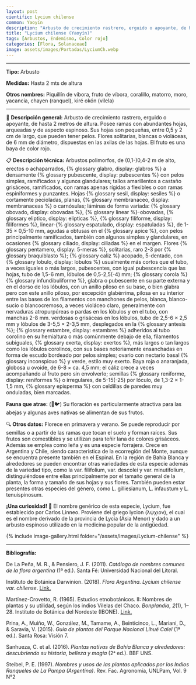 ```yaml
---
layout: post
cientific: Lycium chilense
common: Yaoyín
description: "Arbusto de crecimiento rastrero, erguido o apoyante, de hasta 2 metros de altura. Posee ramas con abundantes hojas, arqueadas y de aspecto espinoso. Sus hojas son pequeñas, entre 0,5 y 2 cm de largo, que pueden tener pelos. Flores solitarias, blancas o violáceas, de 6 mm de diámetro, dispuestas en las axilas de las hojas. El fruto es una baya de color rojo."
title: "Lycium chilense (Yaoyín)"
tags: [Arbustos, Endemismo, Color rojo]
categories: [Flora, Solanaceae]
image: assets/images/Portadas/LyciumCh.webp
---
```


***

**Tipo:** Arbusto

**Medidas:** Hasta 2 mts de altura

**Otros nombres:** Piquillín de víbora, fruto de víbora, coralillo, matorro, moro, yacancia, chayen (ranquel), kiré okón (vilela)

***

🌱 **Descripción general:** Arbusto de crecimiento rastrero, erguido o apoyante, de hasta 2 metros de altura. Posee ramas con abundantes hojas, arqueadas y de aspecto espinoso. Sus hojas son pequeñas, entre 0,5 y 2 cm de largo, que pueden tener pelos. Flores solitarias, blancas o violáceas, de 6 mm de diámetro, dispuestas en las axilas de las hojas. El fruto es una baya de color rojo.

📋 **Descripción técnica:** Arbustos polimorfos, de (0,1-)0,4-2 m de alto, erectos o achaparrados, {% glossary glabro, display: glabros %} a densamente {% glossary pubescente, display: pubescentes %} con pelos simples, ramificados y algunos glandulares; tallos amarillentos a castaño grisáceos, ramificados, con ramas apenas rígidas a flexibles o con ramas espiniformes y punzantes. Hojas {% glossary sesil, display: sesiles %} o cortamente pecioladas, planas, {% glossary membranaceo, display: membranaceas %} o carnósulas; láminas de forma variada: {% glossary obovado, display: obovadas %}, {% glossary linear %}-obovadas, {% glossary eliptico, display: elipticas %}, {% glossary filiforme, display: filiformes %}, linear-{% glossary espatulado, display: espatuladas %}, de 1-35 × 0,5-10 mm, agudas a obtusas en el {% glossary apice %}, con pelos principalmente ramificados, también con algunos simples y glandulares, en ocasiones {% glossary ciliado, display: ciliadas %} en el margen. Flores {% glossary pentamero, display: 5-meras %}, solitarias, raro 2-3 por {% glossary braquiblasto %}; {% glossary caliz %} acopado, 5-dentado, con {% glossary lobulo, display: lobulos %} usualmente más cortos que el tubo, a veces iguales o más largos, pubescentes, con igual pubescencia que las hojas, tubo de 1,5-6 mm, lóbulos de 0,5-2,5(-4) mm; {% glossary corola %} {% glossary infundibuliforme %}, glabra o pubescente en su parte externa y en el dorso de los lóbulos, con un anillo piloso en su base, o bien glabra pero con este anillo piloso, por excepción glabérrima, pilosa en su interior entre las bases de los filamentos con manchones de pelos, blanca, blanco-sucio o blancocremoso, a veces violáceo claro, generalmente con nervaduras atropurpúreas o pardas en los lóbulos y en el tubo, con manchas 2-8 mm. verdosas o grisáceas en los lóbulos, tubo de 2,5-6 × 2,5 mm y lóbulos de 3-5,5 × 2-3,5 mm, desplegados en la {% glossary antesis %}; {% glossary estambre, display: estambres %} adheridos al tubo corolino en su hemialtura o más comúnmente debajo de ella, filamentos subiguales, {% glossary exerta, display: exertos %}, más largos o tan largos como los lóbulos corolinos, con sus bases notoriamente ensanchadas en forma de escudo bordeado por pelos simples; ovario con nectario basal {% glossary inconspicuo %} y verde, estilo muy exerto. Baya roja o anaranjada, globosa u ovoide, de 6-8 × ca. 4,5 mm; el cáliz crece a veces acompañando al fruto pero sin envolverlo; semillas {% glossary reniforme, display: reniformes %} o irregulares, de 5-15(-25) por lóculo, de 1,3-2 × 1-1,5 mm, {% glossary episperma %} con celdillas de paredes muy onduladas, bien marcadas.

**Fauna que atrae:** (🐝🐦)  Su floración es particularmente atractiva para las abejas y algunas aves nativas se alimentan de sus frutos.

🔍 **Otros datos:** Florece en primavera y verano. Se puede reproducir por semillas o a partir de las ramas que tocan el suelo y forman raíces. Sus frutos son comestibles y se utilizan para teñir lana de colores grisáceos. Además se emplea como leña y es una especie forrajera. Crece en Argentina y Chile, siendo característica de la ecorregión del Monte, aunque se encuentra presente también en el Espinal. En la región de Bahía Blanca y alrededores se pueden encontrar otras variedades de esta especie además de la variedad tipo, como la var. filifolium, var. descolei y var. minutifolium, distinguiéndose entre ellas principalmente por el tamaño general de la planta, la forma y tamaño de sus hojas y sus flores. También pueden estar presentes otras especies del género, como L. gilliesianum, L. infaustum y L. tenuispinosum. 

**¡Una curiosidad!** 👀 El nombre genérico de esta especie, Lycium, fue establecido por Carlos Linneo. Proviene del griego lycion (λψχιον), el cual es el nombre derivado de la provincia de Lycia (Asia Menor) y dado a un arbusto espinoso utilizado en la medicina popular de la antigüedad.

 {% include image-gallery.html folder="/assets/images/Lycium-chilense" %}

***

**Bibliografía:**

De La Peña, M. R., & Pensiero, J. F. (2011). *Catálogo de nombres comunes de la flora argentina* (1ª ed.). Santa Fé: Universidad Nacional del Litoral.

Instituto de Botánica Darwinion. (2018). *Flora Argentina. Lycium chilense var. chilense*. [Link.](https://buscador.floraargentina.edu.ar/species/details/2863)

Martínez-Crovetto, R. (1965). Estudios etnobotánicos. II: Nombres de plantas y su utilidad, según los indios Vilelas del Chaco. *Bonplandia, 2*(1), 1–28. Instituto de Botánica del Nordeste (IBONE). [Link.](http://www.jstor.org/stable/41941098)

Prina, A., Muiño, W., González, M., Tamame, A., Beinticinco, L., Mariani, D., & Saravia, V. (2015). *Guía de plantas del Parque Nacional Lihué Calel* (1ª ed.). Santa Rosa: Visión 7.

Sanhueza, C. et al. (2016). *Plantas nativas de Bahía Blanca y alrededores: descubriendo su historia, belleza y magia* (2ᵃ ed.). BBF UNS.

Steibel, P. E. (1997). *Nombres y usos de las plantas aplicados por los Indios Ranqueles de La Pampa (Argentina)*. Rev. Fac. Agronomía, UNLPam, Vol. 9 N°2
